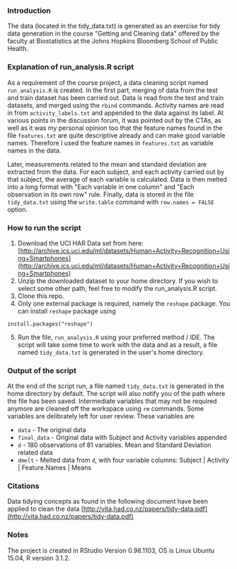 ### Introduction
The data (located in the tidy_data.txt) is generated as an exercise for tidy data generation in the course "Getting and Cleaning data" offered by the faculty at Biostatistics at the Johns Hopkins Bloomberg School of Public Health. 


### Explanation of run_analysis.R script
As a requirement of the course project, a data cleaning script named `run_analysis.R` is created. In the first part, merging of data from the test and train dataset has been carried out. Data is read from the test and train datasets, and merged using the `rbind` commands. Activity names are read in from `activity_labels.txt` and appended to the data against its label. At various points in the discussion forum, it was pointed out by the CTAs, as well as it was my personal opinion too that the feature names found in the file `features.txt` are quite descriptive already and can make good variable names. Therefore I used the feature names in `features.txt` as variable names in the data.

Later, measurements related to the mean and standard deviation are extracted from the data. For each subject, and each activity carried out by that subject, the average of each variable is calculated. Data is then melted into a long format with "Each variable in one column" and "Each observation in its own row" rule. Finally, data is stored in the file `tidy_data.txt` using the `write.table` command with `row.names = FALSE` option.

### How to run the script
1. Download the UCI HAR Data set from here:
   [http://archive.ics.uci.edu/ml/datasets/Human+Activity+Recognition+Using+Smartphones](http://archive.ics.uci.edu/ml/datasets/Human+Activity+Recognition+Using+Smartphones)
2. Unzip the downloaded dataset to your home directory. If you wish to select some other path, feel free to modify the run_analysis.R script.
3. Clone this repo.
4. Only one external package is required, namely the `reshape` package. You can install `reshape` package using
```
install.packages("reshape")
```

5. Run the file, `run_analysis.R` using your preferred method / IDE. The script will take some time to work with the data and as a result, a file named `tidy_data.txt` is generated in the user's home directory.


### Output of the script
At the end of the script run, a file named `tidy_data.txt` is generated in the home directory by default. The script will also notify you of the path where the file has been saved.
Intermediate variables that may not be required anymore are cleaned off the workspace using `rm` commands. Some variables are delibrately left for user review. These variables are
* `data`       - The original data
* `final_data` - Original data with Subject and Activity variables appended
* `d`          - 180 observations of 81 variables. Mean and Standard Deviation related data
* `dmelt`      - Melted data from `d`, with four variable columns: Subject  |  Activity  |  Feature.Names  |  Means

### Citations
Data tidying concepts as found in the following document have been applied to clean the data
[http://vita.had.co.nz/papers/tidy-data.pdf](http://vita.had.co.nz/papers/tidy-data.pdf)

### Notes
The project is created in RStudio Version 0.98.1103, OS is Linux Ubuntu 15.04, R version 3.1.2.

